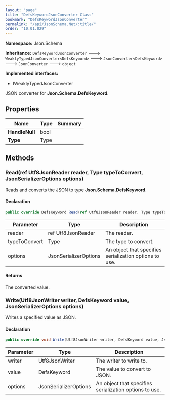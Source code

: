```yaml
---
layout: "page"
title: "DefsKeywordJsonConverter Class"
bookmark: "DefsKeywordJsonConverter"
permalink: "/api/JsonSchema.Net/:title/"
order: "10.01.029"
---
```

**Namespace:** Json.Schema

**Inheritance:**
`DefsKeywordJsonConverter`
 🡒 
`WeaklyTypedJsonConverter<DefsKeyword>`
 🡒 
`JsonConverter<DefsKeyword>`
 🡒 
`JsonConverter`
 🡒 
`object`

**Implemented interfaces:**

- IWeaklyTypedJsonConverter

JSON converter for **Json.Schema.DefsKeyword**.

## Properties

| Name | Type | Summary |
|---|---|---|
| **HandleNull** | bool |  |
| **Type** | Type |  |

## Methods

### Read(ref Utf8JsonReader reader, Type typeToConvert, JsonSerializerOptions options)

Reads and converts the JSON to type **Json.Schema.DefsKeyword**.

#### Declaration

```c#
public override DefsKeyword Read(ref Utf8JsonReader reader, Type typeToConvert, JsonSerializerOptions options)
```

| Parameter | Type | Description |
|---|---|---|
| reader | ref Utf8JsonReader | The reader. |
| typeToConvert | Type | The type to convert. |
| options | JsonSerializerOptions | An object that specifies serialization options to use. |


#### Returns

The converted value.

### Write(Utf8JsonWriter writer, DefsKeyword value, JsonSerializerOptions options)

Writes a specified value as JSON.

#### Declaration

```c#
public override void Write(Utf8JsonWriter writer, DefsKeyword value, JsonSerializerOptions options)
```

| Parameter | Type | Description |
|---|---|---|
| writer | Utf8JsonWriter | The writer to write to. |
| value | DefsKeyword | The value to convert to JSON. |
| options | JsonSerializerOptions | An object that specifies serialization options to use. |


